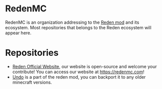 # RedenMC

RedenMC is an organization addressing to the [Reden mod](https://github.com/zly2006/reden-is-what-we-made) and its ecosystem.
Most repositories that belongs to the Reden ecosystem will appear here.

# Repositories

* [Reden Official Website](https://github.com/RedenMC/reden-website), our website is open-source and welcome your contribute! You can access our website at <https://redenmc.com>!
* [Undo](https://github.com/RedenMC/undo) is a part of the reden mod, you can backport it to any older minecraft versions.
